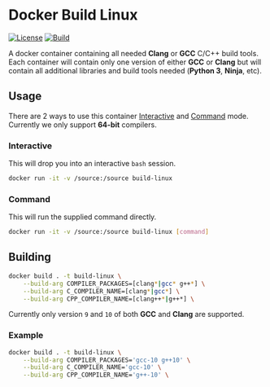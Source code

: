 # Docker Build Linux

[![License]](LICENSE)
[![Build][Build Badge]][Build Workflow]

A docker container containing all needed **Clang** or **GCC** C/C++ build tools.
Each container will contain only one version of either **GCC** or **Clang** but
will contain all additional libraries and build tools needed (**Python 3**,
**Ninja**, etc).

## Usage

There are 2 ways to use this container [Interactive](#interactive) and
[Command](#command) mode. Currently we only support **64-bit** compilers.

### Interactive

This will drop you into an interactive `bash` session.

```bash
docker run -it -v /source:/source build-linux
```

### Command

This will run the supplied command directly.

```bash
docker run -it -v /source:/source build-linux [command]
```

## Building

```bash
docker build . -t build-linux \
    --build-arg COMPILER_PACKAGES=[clang*|gcc* g++*] \
    --build-arg C_COMPILER_NAME=[clang*|gcc*] \
    --build-arg CPP_COMPILER_NAME=[clang++*|g++*] \
```

Currently only version `9` and `10` of both **GCC** and **Clang** are supported.

### Example

```bash
docker build . -t build-linux \
    --build-arg COMPILER_PACKAGES='gcc-10 g++10' \
    --build-arg C_COMPILER_NAME='gcc-10' \
    --build-arg CPP_COMPILER_NAME='g++-10' \
```

<!-- external links -->
[License]: https://img.shields.io/github/license/WNProject/DockerBuildLinux?label=License
[Build Badge]: https://github.com/WNProject/DockerBuildLinux/workflows/Build/badge.svg?branch=main
[Build Workflow]: https://github.com/WNProject/DockerBuildLinux/actions?query=workflow%3ABuild+branch%3Amain
